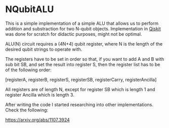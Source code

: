 # NQubitALU

This is a simple implementation of a simple ALU that allows us to perform addition and substraction for two N-qubit objects.
Implementation in [Qiskit](https://qiskit.org/) was done for scratch for didactic purposes, might not be optimal.

ALU(N) circuit requires a (4N+4) qubit register, where N is the length of the desired qubit strings to operate with.

The registers have to be set in order so that, if you want to add A and B with sub bit SB, and set the result into register S, then the register list has to be of the following order:

[registerA, registerB, registerS, registerSB, registerCarry, registerAncilla]

All registers are of length N, except for register SB which is length 1 and register Ancilla which is length 3.


After writing the code I started researching into other implementations.
Check the following:

https://arxiv.org/abs/1107.3924